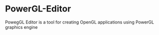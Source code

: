 # PowerGL-Editor
PowegGL Editor is a tool for creating OpenGL applications using PowerGL graphics engine
